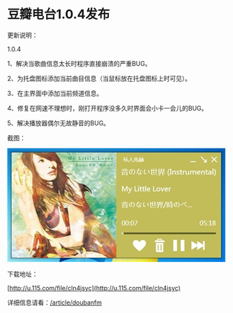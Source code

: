 # 豆瓣电台1.0.4发布

更新说明：

1.0.4

1、解决当歌曲信息太长时程序直接崩溃的严重BUG。

2、为托盘图标添加当前曲目信息（当鼠标放在托盘图标上时可见）。

3、在主界面中添加当前频道信息。

4、修复在网速不理想时，刚打开程序没多久时界面会小卡一会儿的BUG。

5、解决播放器偶尔无故静音的BUG。

截图：

[<img style="background-image: none; border-bottom: 0px; border-left: 0px; padding-left: 0px; padding-right: 0px; display: inline; border-top: 0px; border-right: 0px; padding-top: 0px" title="image1" border="0" alt="image1" src="/attachment/up/blog/images/1.0.4_130D2/image1_thumb.jpg" width="500" height="260" />](/attachment/up/blog/images/1.0.4_130D2/image1.jpg)

下载地址：

[http://u.115.com/file/cln4jsyc](http://u.115.com/file/cln4jsyc)

详细信息请看：[/article/doubanfm](/article/doubanfm)
